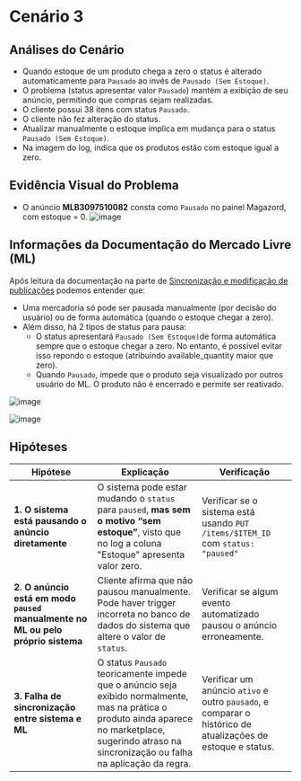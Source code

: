 # Cenário 3
## Análises do Cenário
- Quando estoque de um produto chega a zero o status é alterado automaticamente para `Pausado` ao invés de `Pausado (Sem Estoque)`.
- O problema (status apresentar valor `Pausado`) mantém a exibição de seu anúncio, permitindo que compras sejam realizadas.
- O cliente possui 38 itens com status `Pausado`.
- O cliente não fez alteração do status.
- Atualizar manualmente o estoque implica em mudança para o status `Pausado (Sem Estoque)`.
- Na imagem do log, indica que os produtos estão com estoque igual a zero.

## Evidência Visual do Problema
- O anúncio **MLB3097510082** consta como `Pausado` no painel Magazord, com estoque = 0.
![image](https://github.com/user-attachments/assets/794d8f63-53cf-4e6b-9ceb-7453142d918c)


## Informações da Documentação do Mercado Livre (ML)
Após leitura da documentação na parte de [Sincronização e modificação de publicações](https://developers.mercadolivre.com.br/pt_br/produto-sincronizacao-de-publicacoes) podemos entender que:
- Uma mercadoria só pode ser pausada manualmente (por decisão do usuário) ou de forma automática (quando o estoque chegar a zero).
- Além disso, há 2 tipos de status para pausa:
	- O status apresentará `Pausado (Sem Estoque)`de forma automática sempre que o estoque chegar a zero. No entanto, é possível evitar isso repondo o estoque (atribuindo available_quantity maior que zero).
	- Quando `Pausado`, impede que o produto seja visualizado por outros usuário do ML. O produto não é encerrado e permite ser reativado.

![image](https://github.com/user-attachments/assets/92ab7ea6-5f97-4668-8806-352410784662)

![image](https://github.com/user-attachments/assets/2ced62a0-f2cf-4c0b-891d-97606e9eceed)



## Hipóteses

| Hipótese                                                                        | Explicação                                                                                                                                                | Verificação                                                                  |
| ------------------------------------------------------------------------------- | --------------------------------------------------------------------------------------------------------------------------------------------------------- | ---------------------------------------------------------------------------- |
| **1. O sistema está pausando o anúncio diretamente**                             | O sistema pode estar mudando o `status` para `paused`, **mas sem o motivo “sem estoque”**, visto que no log a coluna "Estoque" apresenta valor zero.              | Verificar se o sistema está usando `PUT /items/$ITEM_ID` com `status: "paused"` |
| **2. O anúncio está em modo `paused` manualmente no ML ou pelo próprio sistema** | Cliente afirma que não pausou manualmente. Pode haver trigger incorreta no banco de dados do sistema que altere o valor de `status`.                        | Verificar se algum evento automatizado pausou o anúncio erroneamente.         |
| **3. Falha de sincronização entre sistema e ML**                                    | O status `Pausado` teoricamente impede que o anúncio seja exibido normalmente, mas na prática o produto ainda aparece no marketplace, sugerindo atraso na sincronização ou falha na aplicação da regra. |  Verificar um anúncio `ativo` e outro `pausado`, e comparar o histórico de atualizações de estoque e status. |
 
 
                                 

